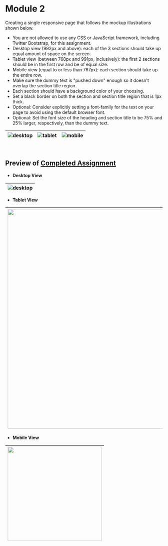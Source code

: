 # Module 2 
Creating a single responsive page that follows the mockup illustrations shown below.  
- You are not allowed to use any CSS or JavaScript framework, including Twitter Bootstrap, for this assignment.
- Desktop view (992px and above): each of the 3 sections should take up equal amount of space on the screen.
- Tablet view (between 768px and 991px, inclusively): the first 2 sections should be in the first row and be of equal size.
- Mobile view (equal to or less than 767px): each section should take up the entire row.
- Make sure the dummy text is "pushed down" enough so it doesn't overlap the section title region.
- Each section should have a background color of your choosing.
- Set a black border on both the section and section title region that is 1px thick.
- Optional: Consider explicitly setting a font-family for the text on your page to avoid using the default browser font.
- Optional: Set the font size of the heading and section title to be 75% and 25% larger, respectively, than the dummy text.
  
![desktop](https://github.com/user-attachments/assets/721dd1af-209e-4070-81fe-7a9812f350e6) |![tablet](https://github.com/user-attachments/assets/56ae2710-318c-40ca-8378-d630101080b9) |![mobile](https://github.com/user-attachments/assets/49e86a18-2996-4432-84e5-c199e807c288)
--- | --- | --- |  
<br/>
    
## Preview of [Completed Assignment](https://cailynp.github.io/HTML-CSS-and-Javascript/Module%202/)  
- **Desktop View**
  
![desktop](https://github.com/user-attachments/assets/1ebb3409-514a-4fee-98ae-b3927736a177) |
--- |   
- **Tablet View**
  
<img src="https://github.com/user-attachments/assets/a8af943e-5bb9-4615-85e1-d73eaca08abb" width="700"/> |
--- |   
- **Mobile View**
  
<img src="https://github.com/user-attachments/assets/b0740717-05f9-493c-b560-5e2c49f031d3" width="300"/> |
--- |   

